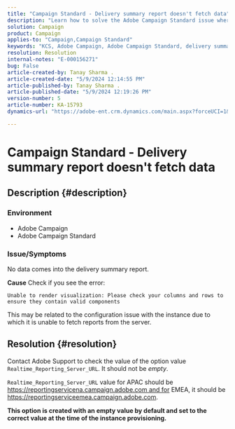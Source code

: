```yaml
---
title: "Campaign Standard - Delivery summary report doesn't fetch data"
description: "Learn how to solve the Adobe Campaign Standard issue where no data comes into the delivery summary report."
solution: Campaign
product: Campaign
applies-to: "Campaign,Campaign Standard"
keywords: "KCS, Adobe Campaign, Adobe Campaign Standard, delivery summary report, doesn't fetch data, troubleshooting, Realtime_Reporting_Server_URL"
resolution: Resolution
internal-notes: "E-000156271"
bug: False
article-created-by: Tanay Sharma .
article-created-date: "5/9/2024 12:14:55 PM"
article-published-by: Tanay Sharma .
article-published-date: "5/9/2024 12:19:26 PM"
version-number: 5
article-number: KA-15793
dynamics-url: "https://adobe-ent.crm.dynamics.com/main.aspx?forceUCI=1&pagetype=entityrecord&etn=knowledgearticle&id=a7e082ba-fd0d-ef11-9f89-000d3a345e57"

---
```

# Campaign Standard - Delivery summary report doesn't fetch data

## Description {#description}


### Environment

- Adobe Campaign
- Adobe Campaign Standard


### Issue/Symptoms

No data comes into the delivery summary report.

<b>Cause</b>
 Check if you see the error:


```
Unable to render visualization: Please check your columns and rows to ensure they contain valid components
```


This may be related to the configuration issue with the instance due to which it is unable to fetch reports from the server.


## Resolution {#resolution}


Contact Adobe Support to check the value of the option value `Realtime_Reporting_Server_URL`. It should not be *empty*.

`Realtime_Reporting_Server_URL` value for APAC should be https://reportingservicena.campaign.adobe.com and for EMEA, it should be https://reportingserviceemea.campaign.adobe.com.

<b>This option is created with an empty value by default and set to the correct value at the time of the instance provisioning.</b>
